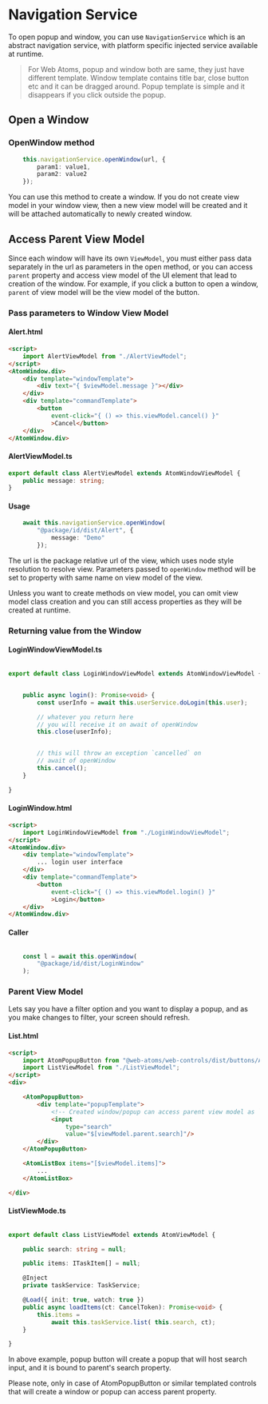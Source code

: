# Navigation Service

To open popup and window, you can use `NavigationService` which is an abstract navigation service, with platform specific injected service available at runtime.

> For Web Atoms, popup and window both are same, they just have different template. Window template contains title bar, close button etc and it can be dragged around. Popup template is simple and it disappears if you click outside the popup.

## Open a Window

### OpenWindow method

```typescript
    this.navigationService.openWindow(url, {
        param1: value1,
        param2: value2
    });
```
You can use this method to create a window. If you do not create view model in your window view, then a new view model will be created and it will be attached automatically to newly created window.

## Access Parent View Model

Since each window will have its own `ViewModel`, you must either pass data separately in the url as parameters in the open method, or you can access `parent` property and access view model of the UI element that lead to creation of the window. For example, if you click a button to open a window, `parent` of view model will be the view model of the button.

### Pass parameters to Window View Model

#### Alert.html
```html
<script>
    import AlertViewModel from "./AlertViewModel";
</script>
<AtomWindow.div>
    <div template="windowTemplate">
        <div text="{ $viewModel.message }"></div>
    </div>
    <div template="commandTemplate">
        <button 
            event-click="{ () => this.viewModel.cancel() }"
            >Cancel</button>
    </div>
</AtomWindow.div>
```

#### AlertViewModel.ts
```typescript
export default class AlertViewModel extends AtomWindowViewModel {
    public message: string;
}
```

#### Usage
```typescript
    await this.navigationService.openWindow(
        "@package/id/dist/Alert", {
            message: "Demo"
        });
```
The url is the package relative url of the view, which uses node style resolution to resolve view. Parameters passed to `openWindow` method will be set to property with same name on view model of the view.

Unless you want to create methods on view model, you can omit view model class creation and you can still access properties as they will be created at runtime.

### Returning value from the Window

#### LoginWindowViewModel.ts
```typescript

export default class LoginWindowViewModel extends AtomWindowViewModel {


    public async login(): Promise<void> {
        const userInfo = await this.userService.doLogin(this.user);

        // whatever you return here
        // you will receive it on await of openWindow
        this.close(userInfo);


        // this will throw an exception `cancelled` on
        // await of openWindow
        this.cancel();
    }

}

```
#### LoginWindow.html
```html
<script>
    import LoginWindowViewModel from "./LoginWindowViewModel";
</script>
<AtomWindow.div>
    <div template="windowTemplate">
        ... login user interface
    </div>
    <div template="commandTemplate">
        <button 
            event-click="{ () => this.viewModel.login() }"
            >Login</button>
    </div>
</AtomWindow.div>
```

#### Caller

```typescript

    const l = await this.openWindow(
        "@package/id/dist/LoginWindow"
    );

```

### Parent View Model

Lets say you have a filter option and you want to display a popup, and as you make changes to filter, your screen should refresh.

#### List.html

```html
<script>
    import AtomPopupButton from "@web-atoms/web-controls/dist/buttons/AtomPopupButton";
    import ListViewModel from "./ListViewModel";
</script>
<div>

    <AtomPopupButton>
        <div template="popupTemplate">
            <!-- Created window/popup can access parent view model as `viewModel.parent` -->
            <input 
                type="search"
                value="$[viewModel.parent.search]"/>
        </div>
    </AtomPopupButton>

    <AtomListBox items="[$viewModel.items]">
        ...
    </AtomListBox>

</div>

```

#### ListViewMode.ts

```typescript

export default class ListViewModel extends AtomViewModel {

    public search: string = null;

    public items: ITaskItem[] = null;

    @Inject
    private taskService: TaskService;

    @Load({ init: true, watch: true })
    public async loadItems(ct: CancelToken): Promise<void> {
        this.items = 
            await this.taskService.list( this.search, ct);
    }

}

```

In above example, popup button will create a popup that will host search input, and it is bound to parent's search property.

Please note, only in case of AtomPopupButton or similar templated controls that will create a window or popup can access parent property.